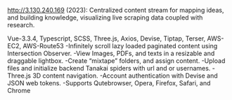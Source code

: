 http://3.130.240.169 (2023): Centralized content stream for mapping ideas, and building knowledge, visualizing live scraping data coupled with research. 

Vue-3.3.4, Typescript, SCSS, Three.js, Axios, Devise, Tiptap, Terser, AWS-EC2, AWS-Route53
-Infinitely scroll lazy loaded paginated content using Intersection Observer.
-View Images, PDFs, and texts in a resizable and draggable lightbox.
-Create “mixtape” folders, and assign content. 
-Upload files and initialize backend Tanakai spiders with url and or usernames.
-Three.js 3D content navigation.
-Account authentication with Devise and JSON web tokens.
-Supports Qutebrowser, Opera, Firefox, Safari, and Chrome
